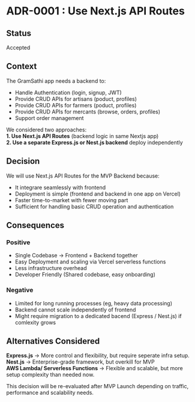 # ADR-0001 : Use Next.js API Routes

## Status  
Accepted  

## Context  
The GramSathi app needs a backend to:
* Handle Authentication (login, signup, JWT)
* Provide CRUD APIs for artisans (poduct, profiles)
* Provide CRUD APIs for farmers (poduct, profiles)
* Provide CRUD APIs for mercants (browse, orders, profiles)
* Support order management

We considered two approaches:  
**1. Use Next.js API Routes** (backend logic in same Nextjs app)  
**2. Use a separate Express.js or Nest.js backend** deploy independently  

## Decision  
We will use Next.js API Routes for the MVP Backend because:  
* It integrare seamlessly with frontend
* Deployment is simple (frontend and backend in one app on Vercel)
* Faster time-to-market with fewer moving part
* Sufficient for handling basic CRUD operation and authentication

## Consequences
### Positive
* Single Codebase -> Frontend + Backend together
* Easy Deployment and scaling via Vercel serverless functions
* Less infrastructure overhead
* Developer Friendly (Shared codebase, easy onboarding)

### Negative
* Limited for long running processes (eg, heavy data processing)
* Backend cannot scale independently of frontend
* Might require migration to a dedicated bacend (Express / Nest.js) if comlexity grows

## Alternatives Considered  
**Express.js** -> More control and flexibility, but require seperate infra setup.  
**Nest.js** -> Enterprise-grade framework, but overkill for MVP  
**AWS Lambda/ Serverless Functions** -> Flexible and scalable, but more setup complexity than needed now.    

This decision will be re-evaluated after MVP Launch depending on traffic, performance and scalability needs.
